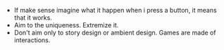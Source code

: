 - If make sense imagine what it happen when i press a button, it means that it works. 
- Aim to the uniqueness. Extremize it.
- Don't aim only to story design or ambient design. Games are made of interactions.